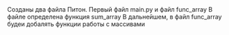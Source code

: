 ##
Созданы два файла Питон. Первый файл main.py и файл func_array
В файле определена функция sum_array
В дальнейшем, в файл func_array будеи добалять функции работы с массивами